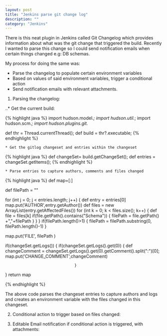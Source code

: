 ```yaml
---
layout: post
title: "Jenkins parse git change log"
description: ""
category: "Jenkins"
---
```


There is this neat plugin in Jenkins called Git Changelog which provides information about what was the git change that triggered the build. Recently I wanted to parse this change so I could send notification emails when certain things changed e.g: DB schemas.

My process for doing the same was:

* Parse the changelog to populate certain environment variables
* Based on values of said environment variables, trigger a conditional action
* Send notification emails with relevant attachments.


1.    Parsing the changelog: 

..* Get the current build: 

{% highlight java %}
import hudson.model.*;
import hudson.util.*;
import hudson.scm.*;
import hudson.plugins.git.*

def thr = Thread.currentThread();
def build = thr?.executable;
{% endhighlight %}

    * Get the gitlog changeset and entries within the changeset

{% highlight java %}
def changeSet= build.getChangeSet();
def entries = changeSet.getItems();
{% endhighlight %}

    * Parse entries to capture authors, comments and files changed

{% highlight java %}
def map=[:]


def filePath = ""

for (int j = 0; j < entries.length; j++) {
                                   def entry = entries[0]
                                   map.put('AUTHOR',entry.getAuthor())
                                   def files = new ArrayList(entry.getAffectedFiles())
                                   for (int k = 0; k < files.size(); k++) {
                                                                                  def file = files[k]
                                                                                  if(file.getPath().contains("Schema"))
                                                                                  {
                                                                                    filePath = file.getPath() +","+filePath
                                                                                  }
                                                                            }
                                         }
if(filePath.length()>1)
{
   filePath = filePath.substring(0, filePath.length()-1)
}

map.put('FILE', filePath )

if(changeSet.getLogs())
{
                                   if(changeSet.getLogs().get(0))
                                   {
                                        def changeComment = changeSet.getLogs().get(0).getComment().split(":")[0];
                                        map.put('CHANGE_COMMENT',changeComment)
            
                                   }
}
return map

{% endhighlight %}

The above code parses the changeset entries to capture authors and logs and creates an environment variable with the files changed in this changeset.

2.    Conditional action to trigger based on files changed:


3.    Editable Email notification if conditional action is triggered, with attachments: 